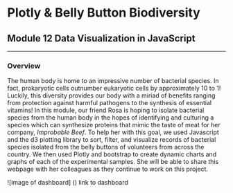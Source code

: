 # Plotly & Belly Button Biodiversity
## Module 12 Data Visualization in JavaScript
---
### Overview
The human body is home to an impressive number of bacterial species.  In fact, prokaryotic cells outnumber eukaryotic cells by approximately 10 to 1! Luckily, this diversity provides our body with a miriad of benefits ranging from protection against harmful pathogens to the synthesis of essential vitamins!  In this module, our friend Rosa is hoping to isolate bacterial species from the human body in the hopes of identifying and culturing a species which can synthesize proteins that mimic the taste of meat for her company, *Improbable Beef*.  To help her with this goal, we used Javascript and the d3 plotting library to sort, filter, and visualize records of bacterial species isolated from the belly buttons of volunteers from across the country.  We then used Plotly and bootstrap to create dynamic charts and graphs of each of the experimental samples.  She will be able to share this webpage with her colleagues as they continue to work on this project.

![image of dashboard] ()
link to dashboard
